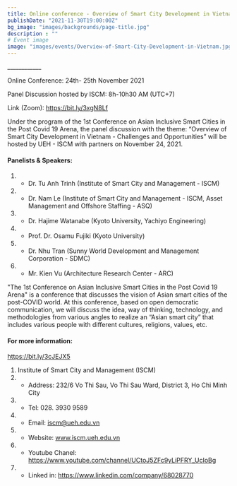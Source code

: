 ```yaml
---
title: Online conference - Overview of Smart City Development in Vietnam - Challenges and Opportunities
publishDate: "2021-11-30T19:00:00Z"
bg_image: "images/backgrounds/page-title.jpg"
description : ""
# Event image
image: "images/events/Overview-of-Smart-City-Development-in-Vietnam.jpg"
---
```


<!--StartFragment-->

\_\_\_\_\_\_\_\_\_\_\_\_

Online Conference: 24th- 25th November 2021

Panel Discussion hosted by ISCM: 8h-10h30 AM (UTC+7)

Link (Zoom): https://bit.ly/3xgN8Lf 

Under the program of the 1st Conference on Asian Inclusive Smart Cities in the Post Covid 19 Arena, the panel discussion with the theme: “Overview of Smart City Development in Vietnam - Challenges and Opportunities” will be hosted by UEH - ISCM with partners on November 24, 2021.
 
#### Panelists & Speakers: 
1. *   Dr. Tu Anh Trinh (Institute of Smart City and Management - ISCM)
1. *   Dr. Nam Le (Institute of Smart City and Management - ISCM, Asset Management and Offshore Staffing - ASQ)
1. *   Dr. Hajime Watanabe (Kyoto University, Yachiyo Engineering)
1. *   Prof. Dr. Osamu Fujiki (Kyoto University)
1. *   Dr. Nhu Tran (Sunny World Development and Management Corporation - SDMC)
1. *   Mr. Kien Vu (Architecture Research Center - ARC)

"The 1st Conference on Asian Inclusive Smart Cities in the Post Covid 19 Arena" is a conference that discusses the vision of Asian smart cities of the post-COVID world. At this conference, based on open democratic communication, we will discuss the idea, way of thinking, technology, and methodologies from various angles to realize an “Asian smart city” that includes various people with different cultures, religions, values, etc.

#### For more information: 
https://bit.ly/3cJEJX5

1. Institute of Smart City and Management (ISCM)
2. * Address: 232/6 Vo Thi Sau, Vo Thi Sau Ward, District 3, Ho Chi Minh City
3. * Tel: 028. 3930 9589
3. * Email: iscm@ueh.edu.vn 
3. * Website: www.iscm.ueh.edu.vn
4. * Youtube Chanel: https://www.youtube.com/channel/UCtoJ5ZFc9yLiPFRY_UcIoBg
5. * Linked in: https://www.linkedin.com/company/68028770